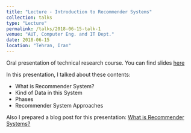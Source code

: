 ```yaml
---
title: "Lecture - Introduction to Recommender Systems"
collection: talks
type: "Lecture"
permalink: /talks/2018-06-15-talk-1
venue: "AUT, Computer Eng. and IT Dept."
date: 2018-06-15
location: "Tehran, Iran"
---
```




Oral presentation of technical research course.
You can find slides [here](https://www.dropbox.com/s/um9uqesx8hb2n11/RecommenderSystem_slide.pdf?dl=0)

In this presentation, I talked about these contents:
* What is Recommender System?
* Kind of Data in this System
* Phases
* Recommender System Approaches

Also I prepared a blog post for this presentation: [What is Recommender Systems?]()
